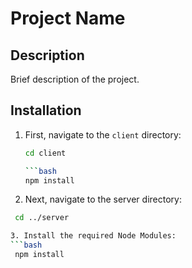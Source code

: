 # Project Name

## Description

Brief description of the project.

## Installation

1. First, navigate to the `client` directory:
   ```bash
   cd client

   ```bash
   npm install

2. Next, navigate to the server directory:
  ```bash
   cd ../server

3. Install the required Node Modules:   
  ```bash
   npm install

